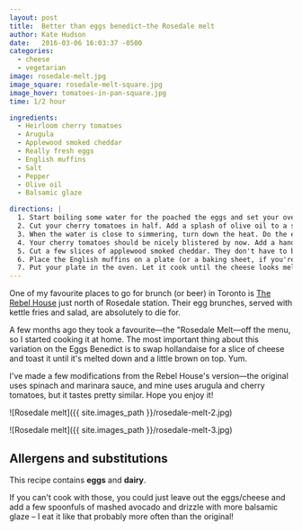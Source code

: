 ```yaml
---
layout: post
title:  Better than eggs benedict—the Rosedale melt
author: Kate Hudson
date:   2016-03-06 16:03:37 -0500
categories:
  - cheese
  - vegetarian
image: rosedale-melt.jpg
image_square: rosedale-melt-square.jpg
image_hover: tomatoes-in-pan-square.jpg
time: 1/2 hour

ingredients:
  - Heirloom cherry tomatoes
  - Arugula
  - Applewood smoked cheddar
  - Really fresh eggs
  - English muffins
  - Salt
  - Pepper
  - Olive oil
  - Balsamic glaze

directions: |
  1. Start boiling some water for the poached the eggs and set your oven to broil on high.
  2. Cut your cherry tomatoes in half. Add a splash of olive oil to a small pan, and then add the cherry tomatoes.
  3. When the water is close to simmering, turn down the heat. Do the eggs one at a time: crack each egg into a bowl and carefully lower into the water. See [this video from the Food Lab](https://www.youtube.com/watch?v=66btvAWmp7g) for more detailed instructions about how to do a perfect poached egg. Set aside."
  4. Your cherry tomatoes should be nicely blistered by now. Add a handful of arugula to the pan, a bit of balsamic glaze, and turn the heat off.
  5. Cut a few slices of applewood smoked cheddar. They don't have to be perfect since they're going to be melted anyway.
  6. Place the English muffins on a plate (or a baking sheet, if you're making a lot at once), topping with the arugula/cherry-tomato mixture. Next, add a poached egg, season with salt and pepper, and finally, a slice or two of cheese.
  7. Put your plate in the oven. Let it cook until the cheese looks melted and slightly browned.
---
```


One of my favourite places to go for brunch (or beer) in Toronto is [The Rebel House](http://rebelhouse.ca/) just north of Rosedale station. Their egg brunches, served with kettle fries and salad, are absolutely to die for.

A few months ago they took a favourite—the "Rosedale Melt—off the menu, so I started cooking it at home. The most important thing about this variation on the Eggs Benedict is to swap hollandaise for a slice of cheese and toast it until it's melted down and a little brown on top. Yum.

I've made a few modifications from the Rebel House's version—the original uses spinach and marinara sauce, and mine uses arugula and cherry tomatoes, but it tastes pretty similar. Hope you enjoy it!

![Rosedale melt]({{ site.images_path }}/rosedale-melt-2.jpg)

![Rosedale melt]({{ site.images_path }}/rosedale-melt-3.jpg)

## Allergens and substitutions

This recipe contains **eggs** and **dairy**.

If you can't cook with those, you could just leave out the eggs/cheese and add a few spoonfuls of mashed avocado and drizzle with more balsamic glaze – I eat it like that probably more often than the original!

